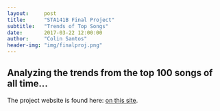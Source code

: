 ```yaml
---
layout:     post
title:      "STA141B Final Project"
subtitle:   "Trends of Top Songs"
date:       2017-03-22 12:00:00
author:     "Colin Santos"
header-img: "img/finalproj.png"
---
```


## Analyzing the trends from the top 100 songs of all time...


The project website is found here: [on this site](https://jiahtan.github.io/STA141B/).
